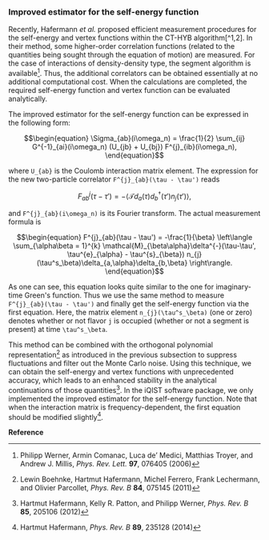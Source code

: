 ### Improved estimator for the self-energy function

Recently, Hafermann *et al.* proposed efficient measurement procedures for the self-energy and vertex functions within the CT-HYB algorithm[^1,2]. In their method, some higher-order correlation functions (related to the quantities being sought through the equation of motion) are measured. For the case of interactions of density-density type, the segment algorithm is available[^3]. Thus, the additional correlators can be obtained essentially at no additional computational cost. When the calculations are completed, the required self-energy function and vertex function can be evaluated analytically.

The improved estimator for the self-energy function can be expressed in the following form:
```math
\begin{equation}
\Sigma_{ab}(i\omega_n) = \frac{1}{2} 
\sum_{ij} G^{-1}_{ai}(i\omega_n) (U_{jb} + U_{bj}) F^{j}_{ib}(i\omega_n),
\end{equation}
```
where ``U_{ab}`` is the Coulomb interaction matrix element. The expression for the new two-particle correlator ``F^{j}_{ab}(\tau - \tau')`` reads
```math
\begin{equation}
F^{j}_{ab}(\tau-\tau') 
= -\langle \mathcal{T} d_{a}(\tau) d^{\dagger}_{b}(\tau') n_{j}(\tau') \rangle,
\end{equation}
```
and ``F^{j}_{ab}(i\omega_n)`` is its Fourier transform. The actual measurement formula is
```math
\begin{equation}
F^{j}_{ab}(\tau - \tau') = 
-\frac{1}{\beta}
\left\langle
\sum_{\alpha\beta = 1}^{k} 
\mathcal{M}_{\beta\alpha}\delta^{-}(\tau-\tau', \tau^{e}_{\alpha} - \tau^{s}_{\beta})
n_{j}(\tau^s_\beta)\delta_{a,\alpha}\delta_{b,\beta}
\right\rangle.
\end{equation}
```
As one can see, this equation looks quite similar to the one for imaginary-time Green's function. Thus we use the same method to measure ``F^{j}_{ab}(\tau - \tau')`` and finally get the self-energy function via the first equation. Here, the matrix element ``n_{j}(\tau^s_\beta)`` (one or zero) denotes whether or not flavor ``j`` is occupied (whether or not a segment is present) at time ``\tau^s_\beta``.

This method can be combined with the orthogonal polynomial representation[^4] as introduced in the previous subsection to suppress fluctuations and filter out the Monte Carlo noise. Using this technique, we can obtain the self-energy and vertex functions with unprecedented accuracy, which leads to an enhanced stability in the analytical continuations of those quantities[^2]. In the iQIST software package, we only implemented the improved estimator for the self-energy function. Note that when the interaction matrix is frequency-dependent, the first equation should be modified slightly[^1].

**Reference**

[^1]: Hartmut Hafermann, *Phys. Rev. B* **89**, 235128 (2014)

[^2]: Hartmut Hafermann, Kelly R. Patton, and Philipp Werner, *Phys. Rev. B* **85**, 205106 (2012)

[^3]: Philipp Werner, Armin Comanac, Luca de’ Medici, Matthias Troyer, and Andrew J. Millis, *Phys. Rev. Lett.* **97**, 076405 (2006)

[^4]: Lewin Boehnke, Hartmut Hafermann, Michel Ferrero, Frank Lechermann, and Olivier Parcollet, *Phys. Rev. B* **84**, 075145 (2011)